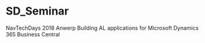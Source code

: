 # SD_Seminar

NavTechDays 2018 Anwerp
Building AL applications for Microsoft Dynamics 365 Business Central
